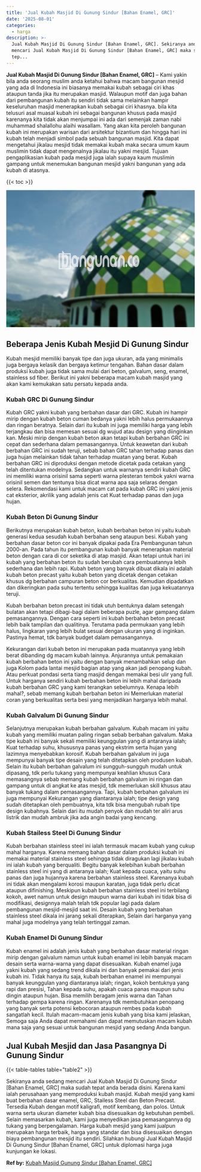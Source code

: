 ```yaml
---
title: 'Jual Kubah Masjid Di Gunung Sindur [Bahan Enamel, GRC]'
date: '2025-08-01'
categories:
  - harga
description: >-
  Jual Kubah Masjid Di Gunung Sindur [Bahan Enamel, GRC]. Sekiranya anda sedang
  mencari Jual Kubah Masjid Di Gunung Sindur [Bahan Enamel, GRC] maka sudah
  tep...
---
```


**Jual Kubah Masjid Di Gunung Sindur \[Bahan Enamel, GRC\]** – Kami yakin bila anda seorang muslim anda ketahui bahwa macam bangunan mesjid yang ada di Indonesia ini biasanya memakai kubah sebagai ciri khas ataupun tanda jika itu merupakan masjid. Walaupun motif dan juga bahan dari pembangunan kubah itu sendiri tidak sama melainkan hampir keseluruhan masjid menerapkan kubah sebagai ciri khasnya. bila kita telusuri asal muasal kubah ini sebagai bangunan khusus pada masjid karenanya kita tidak akan menjumpai ini ada dari semenjak zaman nabi muhammad shalallohu alaihi wasallam. Yang akan kita peroleh bangunan kubah ini merupakan warisan dari arsitektur bizantium dan hingga hari ini kubah telah menjadi simbol pada sebuah bangunan masjid. Kita dapat mengetahui jikalau mesjid tidak memakai kubah maka secara umum kaum muslimin tidak dapat mengenalnya jikalau itu yakni mesjid. Tujuan pengaplikasian kubah pada mesjid juga ialah supaya kaum muslimin gampang untuk menemukan bangunan mesjid yakni bangunan yang ada kubah di atasnya.

{{< toc >}}

![Jual Kubah Masjid Di Gunung Sindur [Bahan Enamel, GRC]](/images/jual-kubah-masjid-06.png)

## Beberapa Jenis Kubah Mesjid Di Gunung Sindur

Kubah mesjid memiliki banyak tipe dan juga ukuran, ada yang minimalis juga bergaya kelasik dan bergaya ketimur tengahan. Bahan dasar dalam produksi kubah juga tidak sama mulai dari beton, galvalum, seng, enamel, stainless sd fiber. Berikut ini yakni beberapa macam kubah masjid yang akan kami kemukakan satu persatu kepada anda.

### Kubah GRC Di Gunung Sindur

Kubah GRC yakni kubah yang berbahan dasar dari GRC. Kubah ini hampir mirip dengan kubah beton cuman bedanya yakni lebih halus permukaannya dan ringan beratnya. Selain dari itu kubah ini juga memiliki harga yang lebih terjangkau dan bisa memesan sesuai dg wujud atau design yang diinginkan kan. Meski mirip dengan kubah beton akan tetapi kubah berbahan GRC ini cepat dan sederhana dalam pemasangannya. Untuk keawetan dari kubah berbahan GRC ini sudah teruji, sebab bahan GRC tahan terhadap panas dan juga hujan melainkan tidak tahan terhadap muatan yang berat. Kubah berbahan GRC ini diproduksi dengan metode dicetak pada cetakan yang telah ditentukan modelnya. Sedangkan untuk warnanya sendiri kubah GRC ini memiliki warna orisinil sama seperti warna plesteran tembok yakni warna orisinil semen dan tentunya bisa dicat warna apa saja selaras dengan selera. Rekomendasi kami untuk macam cat pada kubah GRC ini yakni jenis cat eksterior, akrilik yang adalah jenis cat Kuat terhadap panas dan juga hujan.

### Kubah Beton Di Gunung Sindur

Berikutnya merupakan kubah beton, kubah berbahan beton ini yaitu kubah generasi kedua sesudah kubah berbahan seng ataupun besi. Kubah yang berbahan dasar beton cor ini banyak dipakai pada Era Pembangunan tahun 2000-an. Pada tahun itu pembangunan kubah banyak menerapkan material beton dengan cara di cor seketika di atap masjid. Akan tetapi untuk hari ini kubah yang berbahan beton itu sudah berubah cara pembuatannya lebih sederhana dan lebih rapi. Kubah beton yang banyak dibuat dikala ini adalah kubah beton precast yaitu kubah beton yang dicetak dengan cetakan khusus dg berbahan campuran beton cor berkualitas. Kemudian dipadatkan dan dikeringkan pada suhu tertentu sehingga kualitas dan juga kekuatannya teruji.

Kubah berbahan beton precast ini tidak utuh bentuknya dalam setengah bulatan akan tetapi dibagi-bagi dalam beberapa puzle, agar gampang dalam pemasangannya. Dengan cara seperti ini kubah berbahan beton precast lebih baik tampilan dan qualitinya. Terutama pada permukaan yang lebih halus, lingkaran yang lebih bulat sesuai dengan ukuran yang di inginkan. Pastinya hemat, tdk banyak budget dalam pemasangannya.

Kekurangan dari kubah beton ini merupakan pada muatannya yang lebih berat dibanding dg macam kubah lainnya. Anjurannya untuk pemakaian kubah berbahan beton ini yaitu dengan banyak menambahkan selup dan juga Kolom pada lantai mesjid bagian atap yang akan jadi penopang kubah. Atau perkuat pondasi serta tiang masjid dengan memakai besi ulir yang full. Untuk harganya sendiri kubah berbahan beton ini lebih mahal daripada kubah berbahan GRC yang kami terangkan sebelumnya. Kenapa lebih mahal?, sebab memang kubah berbahan beton ini Memerlukan material coran yang berkualitas serta besi yang menjadikan harganya lebih mahal.

### Kubah Galvalum Di Gunung Sindur

Selanjutnya merupakan kubah berbahan galvalum. Kubah macam ini yaitu kubah yang memiliki muatan paling ringan sebab berbahan galvalum. Maka tipe kubah ini banyak sekali memiliki keunggulan yang di antaranya ialah; Kuat terhadap suhu, khususnya panas yang ekstrim serta hujan yang lazimnya menyebabkan korosif. Kubah berbahan galvalum ini juga mempunyai banyak tipe desain yang telah ditetapkan oleh produsen kubah. Selain itu kubah berbahan galvalum ini sungguh-sungguh mudah untuk dipasang, tdk perlu tukang yang mempunyai keahlian khusus Cara memasangnya sebab memang kubah berbahan galvalum ini ringan dan gampang untuk di angkat ke atas mesjid, tdk memerlukan skill khusus atau banyak tukang dalam pemasangannya. Tapi, kubah berbahan galvalum ini juga mempunyai Kekurangan yang diantaranya ialah; tipe design yang sudah ditetapkan oleh pembuatnya, kita tdk bisa mengubah rubah tipe design kubahnya. Selain dari itu mudah penyok dan mudah ter aliri arus listrik dan mudah ambruk jika ada angin badai yang kencang.

### Kubah Stailess Steel Di Gunung Sindur

Kubah berbahan stainless steel ini ialah termasuk macam kubah yang cukup mahal harganya. Karena memang bahan dasar dalam produksi kubah ini memakai material stainless steel sehingga tidak diragukan lagi jikalau kubah ini ialah kubah yang berqualiti. Begitu banyak kelebihan kubah berbahan stainless steel ini yang di antaranya ialah; Kuat kepada cuaca, yaitu suhu panas dan juga hujannya karena berbahan stainless steel. Karenanya kubah ini tidak akan mengalami korosi maupun karatan, juga tidak perlu dicat ataupun difinishing. Meskipun kubah berbahan stainless steel ini terbilang kokoh, awet namun untuk design maupun warna dari kubah ini tidak bisa di modifikasi, designnya malah telah tdk popular lagi pada dalam pembangunan mesjid-mesjid saat ini. Desain kubah yang berbahan stainless steel dikala ini jarang sekali diterapkan, Selain dari harganya yang mahal juga modelnya yang telah tertinggal zaman.

### Kubah Enamel Di Gunung Sindur

Kubah enamel ini adalah jenis kubah yang berbahan dasar material ringan mirip dengan galvalum namun untuk kubah enamel ini lebih banyak macam desain serta warna-warna yang dapat disesuaikan. Kubah enamel juga yakni kubah yang sedang trend dikala ini dan banyak pemakai dari jenis kubah ini. Tidak hanya itu saja, kubah berbahan enamel ini mempunyai banyak keunggulan yang diantaranya ialah; ringan, kokoh bentuknya yang rapi dan presisi, Tahan kepada suhu, apakah cuaca panas maupun suhu dingin ataupun hujan. Bisa memilih beragam jenis warna dan Tahan terhadap gempa karena ringan. Karenanya tdk membutuhkan penopang yang banyak serta potensi kebocoran ataupun rembes pada kubah sangatlah kecil. Itulah macam-macam jenis kubah yang bisa kami jelaskan, Semoga saja Anda dapat memahami dan dapat memutuskan macam kubah mana saja yang sesuai untuk bangunan mesjid yang sedang Anda bangun.

## Jual Kubah Mesjid dan Jasa Pasangnya Di Gunung Sindur

{{< table-tables table="table2" >}}

Sekiranya anda sedang mencari Jual Kubah Masjid Di Gunung Sindur \[Bahan Enamel, GRC\] maka sudah tepat anda berada disini. Karena kami ialah perusahaan yang memproduksi kubah masjid. Kubah mesjid yang kami buat berbahan dasar enamel, GRC, Stailess Steel dan Beton Precast. Tersedia Kubah dengan motif kaligrafi, motif kembang, dan polos. Untuk warna serta ukuran diameter kubah bisa disesuaikan dg kebutuhan pembeli. Selain memasarkan kubah, kami juga menyedikan jasa pemasangannya dg tukang yang berpengalaman. Harga kubah mesjid yang kami jualpun merupakan harga terbaik, harga yang standar dan bisa disesuaikan dengan biaya pembangunan mesjid itu sendiri. Silahkan hubungi Jual Kubah Masjid Di Gunung Sindur \[Bahan Enamel, GRC\] untuk diplomasi harga juga kunjungan ke lokasi.

**Ref by:** [Kubah Masjid Gunung Sindur [Bahan Enamel, GRC]](https://id.wikipedia.org/wiki/Kubah)
